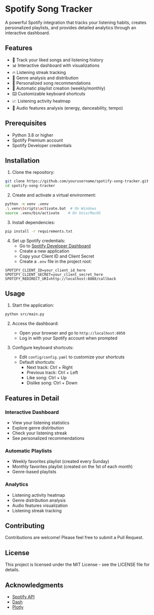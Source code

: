 # Spotify Song Tracker

A powerful Spotify integration that tracks your listening habits, creates personalized playlists, and provides detailed analytics through an interactive dashboard.

## Features

- 🎵 Track your liked songs and listening history
- 📊 Interactive dashboard with visualizations
- 🔥 Listening streak tracking
- 🎨 Genre analysis and distribution
- 🎯 Personalized song recommendations
- 📅 Automatic playlist creation (weekly/monthly)
- ⌨️ Customizable keyboard shortcuts
- 📈 Listening activity heatmap
- 🎼 Audio features analysis (energy, danceability, tempo)

## Prerequisites

- Python 3.8 or higher
- Spotify Premium account
- Spotify Developer credentials

## Installation

1. Clone the repository:
```bash
git clone https://github.com/yourusername/spotify-song-tracker.git
cd spotify-song-tracker
```

2. Create and activate a virtual environment:
```bash
python -m venv .venv
.\.venv\Scripts\activate.bat  # On Windows
source .venv/bin/activate    # On Unix/MacOS
```

3. Install dependencies:
```bash
pip install -r requirements.txt
```

4. Set up Spotify credentials:
   - Go to [Spotify Developer Dashboard](https://developer.spotify.com/dashboard)
   - Create a new application
   - Copy your Client ID and Client Secret
   - Create a `.env` file in the project root:
```
SPOTIFY_CLIENT_ID=your_client_id_here
SPOTIFY_CLIENT_SECRET=your_client_secret_here
SPOTIFY_REDIRECT_URI=http://localhost:8888/callback
```

## Usage

1. Start the application:
```bash
python src/main.py
```

2. Access the dashboard:
   - Open your browser and go to `http://localhost:8050`
   - Log in with your Spotify account when prompted

3. Configure keyboard shortcuts:
   - Edit `config/config.yaml` to customize your shortcuts
   - Default shortcuts:
     - Next track: Ctrl + Right
     - Previous track: Ctrl + Left
     - Like song: Ctrl + Up
     - Dislike song: Ctrl + Down

## Features in Detail

### Interactive Dashboard
- View your listening statistics
- Explore genre distribution
- Check your listening streak
- See personalized recommendations

### Automatic Playlists
- Weekly favorites playlist (created every Sunday)
- Monthly favorites playlist (created on the 1st of each month)
- Genre-based playlists

### Analytics
- Listening activity heatmap
- Genre distribution analysis
- Audio features visualization
- Listening streak tracking

## Contributing

Contributions are welcome! Please feel free to submit a Pull Request.

## License

This project is licensed under the MIT License - see the LICENSE file for details.

## Acknowledgments

- [Spotify API](https://developer.spotify.com/documentation/web-api/)
- [Dash](https://dash.plotly.com/)
- [Plotly](https://plotly.com/)

